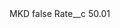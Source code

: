 <?xml version="1.0" encoding="UTF-8"?>
<CustomMetadata xmlns="http://soap.sforce.com/2006/04/metadata" xmlns:xsi="http://www.w3.org/2001/XMLSchema-instance" xmlns:xsd="http://www.w3.org/2001/XMLSchema">
    <label>MKD</label>
    <protected>false</protected>
    <values>
        <field>Rate__c</field>
        <value xsi:type="xsd:double">50.01</value>
    </values>
</CustomMetadata>
